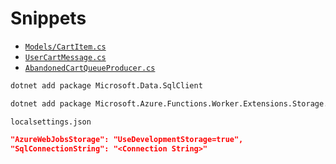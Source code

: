 # Snippets

- [`Models/CartItem.cs`](../8.1/Models/CartItem.cs)
- [`UserCartMessage.cs`](../8.1/Models/UserCartMessage.cs)
- [`AbandonedCartQueueProducer.cs`](../8.1/AbandonedCartQueueProducer.cs)

```bash
dotnet add package Microsoft.Data.SqlClient
```

```bash
dotnet add package Microsoft.Azure.Functions.Worker.Extensions.Storage.Queues
```

`localsettings.json`

```json
"AzureWebJobsStorage": "UseDevelopmentStorage=true",
"SqlConnectionString": "<Connection String>"
```
